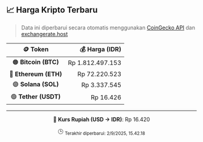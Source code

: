 

<!-- HARGA_KRIPTO -->
## 📈 Harga Kripto Terbaru

> Data ini diperbarui secara otomatis menggunakan [CoinGecko API](https://www.coingecko.com/) dan [exchangerate.host](https://exchangerate.host/)

<div align="center">

| 🪙 Token | 💰 Harga (IDR) |
|:------:|---------------:|
| 🟠 **Bitcoin (BTC)**   | Rp 1.812.497.153 |
| 🔵 **Ethereum (ETH)**  | Rp 72.220.523 |
| 🟣 **Solana (SOL)**    | Rp 3.337.545 |
| 🟢 **Tether (USDT)**   | Rp 16.426 |

---

💱 **Kurs Rupiah (USD → IDR)**: Rp 16.420

🕒 <sub>Terakhir diperbarui: 2/9/2025, 15.42.18</sub>

</div>
<!-- /HARGA_KRIPTO -->